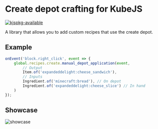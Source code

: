 # Create depot crafting for KubeJS

[![kjspkg-available](https://github-production-user-asset-6210df.s3.amazonaws.com/79367505/250114674-fb848719-d52e-471b-a6cf-2c0ea6729f1c.svg)](https://kjspkglookup.modernmodpacks.site/#create-depot-crafting)

A library that allows you to add custom recipes that use the create depot.

## Example

```js
onEvent('block.right_click', event => {
    global.recipes.create.manual_depot_application(event,
        // Output
        Item.of('expandeddelight:cheese_sandwich'),
        // Inputs
        Ingredient.of('minecraft:bread'), // On depot
        Ingredient.of('expandeddelight:cheese_slice') // In hand
    )
});
```

## Showcase

![showcase](https://i.ibb.co/BnYPVqW/example-min.gif)
